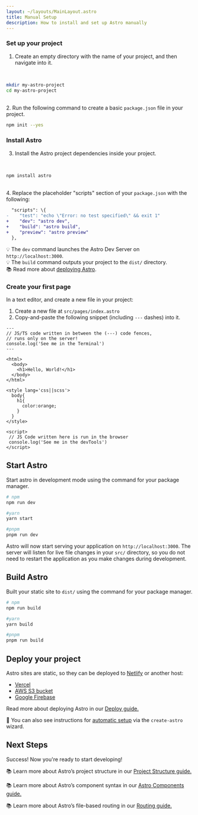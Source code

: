 ```yaml
---
layout: ~/layouts/MainLayout.astro
title: Manual Setup
description: How to install and set up Astro manually
---
```


### Set up your project

1. Create an empty directory with the name of your project, and then navigate into it.
<br>

```bash
mkdir my-astro-project
cd my-astro-project
```
<br>
2. Run the following command to create a basic <code>package.json</code> file in your project.
<br>

```bash
npm init --yes
```


### Install Astro

3. Install the Astro project dependencies inside your project.
<br>

```bash
npm install astro
```

<br>
4. Replace the placeholder "scripts" section of your <code>package.json</code> with the following:
<br>

```diff
  "scripts": \{
-    "test": "echo \"Error: no test specified\" && exit 1"
+    "dev": "astro dev",
+    "build": "astro build",
+    "preview": "astro preview"
  },
```

💡 The <code>dev</code> command launches the Astro Dev Server on <code>http://localhost:3000</code>. 
<br>
💡 The <code>build</code> command outputs your project to the <code>dist/</code> directory. 
<br>
📚 Read more about <a href="/en/guides/deploy">deploying Astro</a>.

### Create your first page

In a text editor, and create a new file in your project:

1. Create a new file at `src/pages/index.astro`
2. Copy-and-paste the following snippet (including `---` dashes) into it.

```astro
---
// JS/TS code written in between the (---) code fences,
// runs only on the server!
console.log('See me in the Terminal')
---

<html>
  <body>
    <h1>Hello, World!</h1>
  </body>
</html>

<style lang='css||scss'>
  body{
    h1{
      color:orange;
    }
  }
</style>

<script>
 // JS Code written here is run in the browser
 console.log('See me in the devTools')
</script>
```

## Start Astro

Start astro in development mode using the command for your package manager.

```bash
# npm
npm run dev

#yarn
yarn start

#pnpm
pnpm run dev
```

Astro will now start serving your application on `http://localhost:3000`. The server will listen for live file changes in your `src/` directory, so you do not need to restart the application as you make changes during development.

## Build Astro

Built your static site to `dist/` using the command for your package manager.

```bash
# npm
npm run build

#yarn
yarn build

#pnpm
pnpm run build
```

## Deploy your project

Astro sites are static, so they can be deployed to [Netlify](https://www.netlify.com/) or another host:

- [Vercel](https://vercel.com/)
- [AWS S3 bucket](https://aws.amazon.com/s3/)
- [Google Firebase](https://firebase.google.com/)

Read more about deploying Astro in our [Deploy guide.](/en/guides/deploy)

🧙 You can also see instructions for [automatic setup](/en/installation-new)  via the `create-astro` wizard.

## Next Steps

Success! Now you're ready to start developing!

📚 Learn more about Astro’s project structure in our [Project Structure guide.](/en/core-concepts/project-structure)

📚 Learn more about Astro’s component syntax in our [Astro Components guide.](/en/core-concepts/astro-components)

📚 Learn more about Astro’s file-based routing in our [Routing guide.](/en/core-concepts/astro-pages)